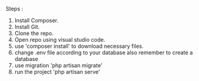 Steps :
1. Install Composer.
2. Install Git. 
3. Clone the repo. 
4. Open repo using visual studio code.  
5. use 'composer install' to download necessary files.  
6. change .env file according to your database also remember to create a database 
7. use migration 'php artisan migrate'
8. run the project 'php artisan serve'
